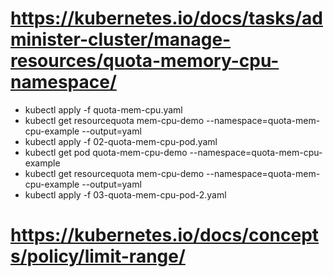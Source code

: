 # https://kubernetes.io/docs/tasks/administer-cluster/manage-resources/quota-memory-cpu-namespace/

- kubectl apply -f quota-mem-cpu.yaml
- kubectl get resourcequota mem-cpu-demo --namespace=quota-mem-cpu-example --output=yaml
- kubectl apply -f 02-quota-mem-cpu-pod.yaml
- kubectl get pod quota-mem-cpu-demo --namespace=quota-mem-cpu-example
- kubectl get resourcequota mem-cpu-demo --namespace=quota-mem-cpu-example --output=yaml
- kubectl apply -f 03-quota-mem-cpu-pod-2.yaml 

# https://kubernetes.io/docs/concepts/policy/limit-range/
 